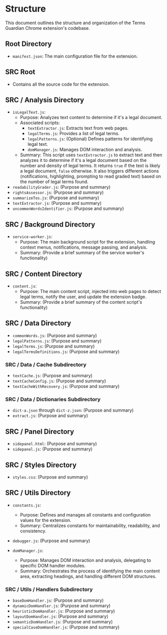 # Structure

This document outlines the structure and organization of the Terms Guardian Chrome extension's codebase.

## Root Directory

* `manifest.json`: The main configuration file for the extension.

## SRC Root

* Contains all the source code for the extension.

## SRC / Analysis Directory

* `isLegalText.js`:
  * Purpose: Analyzes text content to determine if it's a legal document.
  * Associated scripts:
    * `textExtractor.js`: Extracts text from web pages.
    * `legalTerms.js`: Provides a list of legal terms.
    * `legalPatterns.js`:  (Optional) Defines patterns for identifying legal text.
    * `domManager.js`: Manages DOM interaction and analysis.
  * Summary: This script uses `textExtractor.js` to extract text and then analyzes it to determine if it's a legal document based on the number and density of legal terms. It returns `true` if the text is likely a legal document, `false` otherwise. It also triggers different actions (notifications, highlighting, prompting to read graded text) based on the number of legal terms found.
* `readabilityGrader.js`:  (Purpose and summary)
* `rightsAssessor.js`: (Purpose and summary)
* `summarizeTos.js`: (Purpose and summary)
* `textExtractor.js`: (Purpose and summary)
* `uncommonWordsIdentifier.js`: (Purpose and summary)

## SRC / Background Directory

* `service-worker.js`:
  * Purpose: The main background script for the extension, handling context menus, notifications, message passing, and analysis.
  * Summary:  (Provide a brief summary of the service worker's functionality)

## SRC / Content Directory

* `content.js`:
  * Purpose: The main content script, injected into web pages to detect legal terms, notify the user, and update the extension badge.
  * Summary: (Provide a brief summary of the content script's functionality)

## SRC / Data Directory

* `commonWords.js`: (Purpose and summary)
* `legalPatterns.js`: (Purpose and summary)
* `legalTerms.js`: (Purpose and summary)
* `legalTermsDefinitions.js`: (Purpose and summary)

### SRC / Data / Cache Subdirectory

* `textCache.js`: (Purpose and summary)
* `textCacheConfig.js`: (Purpose and summary)
* `textCacheWithRecovery.js`: (Purpose and summary)

### SRC / Data / Dictionaries Subdirectory

* `dict-a.json` through `dict-z.json`: (Purpose and summary)
* `extract.js`: (Purpose and summary)

## SRC / Panel Directory

* `sidepanel.html`: (Purpose and summary)
* `sidepanel.js`: (Purpose and summary)

## SRC / Styles Directory

* `styles.css`: (Purpose and summary)

## SRC / Utils Directory

* `constants.js`:
  * Purpose: Defines and manages all constants and configuration values for the extension.
  * Summary: Centralizes constants for maintainability, readability, and consistency.

* `debugger.js`: (Purpose and summary)
* `domManager.js`:
  * Purpose: Manages DOM interaction and analysis, delegating to specific DOM handler modules.
  * Summary: Orchestrates the process of identifying the main content area, extracting headings, and handling different DOM structures.

### SRC / Utils / Handlers Subdirectory

* `baseDomHandler.js`: (Purpose and summary)
* `dynamicDomHandler.js`: (Purpose and summary)
* `heuristicDomHandler.js`: (Purpose and summary)
* `layoutDomHandler.js`: (Purpose and summary)
* `semanticDomHandler.js`: (Purpose and summary)
* `specialCaseDomHandler.js`: (Purpose and summary)
